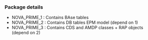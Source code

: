 
### Package details 

- NOVA_PRIME_1 : Contains BAse tables 
- NOVA_PRIME_2 : Contains DB tables EPM model (depend on 1)
- NOVA_PRIME_3 : Contains CDS and AMDP classes + RAP objects (depend on 2)

